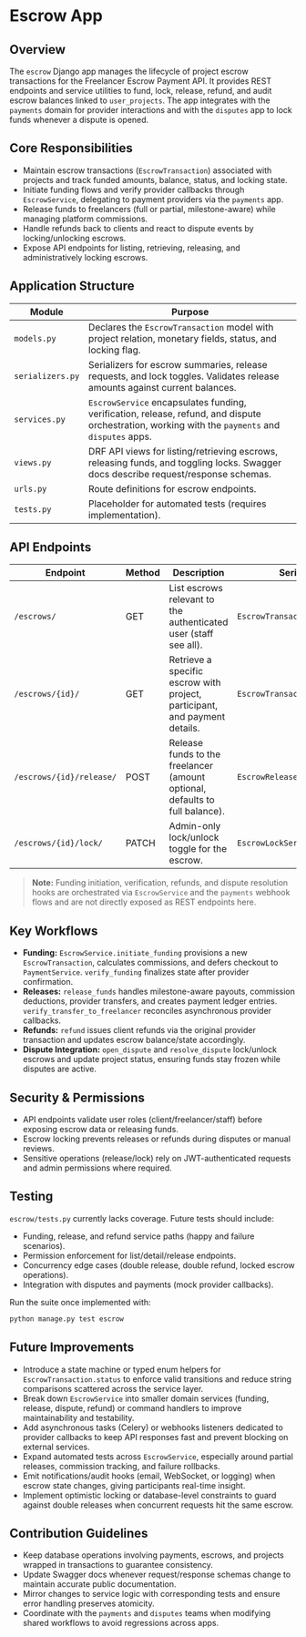 # Escrow App

## Overview
The `escrow` Django app manages the lifecycle of project escrow transactions for the Freelancer Escrow Payment API. It provides REST endpoints and service utilities to fund, lock, release, refund, and audit escrow balances linked to `user_projects`. The app integrates with the `payments` domain for provider interactions and with the `disputes` app to lock funds whenever a dispute is opened.

## Core Responsibilities
- Maintain escrow transactions (`EscrowTransaction`) associated with projects and track funded amounts, balance, status, and locking state.
- Initiate funding flows and verify provider callbacks through `EscrowService`, delegating to payment providers via the `payments` app.
- Release funds to freelancers (full or partial, milestone-aware) while managing platform commissions.
- Handle refunds back to clients and react to dispute events by locking/unlocking escrows.
- Expose API endpoints for listing, retrieving, releasing, and administratively locking escrows.

## Application Structure

| Module | Purpose |
| ------ | ------- |
| `models.py` | Declares the `EscrowTransaction` model with project relation, monetary fields, status, and locking flag. |
| `serializers.py` | Serializers for escrow summaries, release requests, and lock toggles. Validates release amounts against current balances. |
| `services.py` | `EscrowService` encapsulates funding, verification, release, refund, and dispute orchestration, working with the `payments` and `disputes` apps. |
| `views.py` | DRF API views for listing/retrieving escrows, releasing funds, and toggling locks. Swagger docs describe request/response schemas. |
| `urls.py` | Route definitions for escrow endpoints. |
| `tests.py` | Placeholder for automated tests (requires implementation). |

## API Endpoints

| Endpoint | Method | Description | Serializer |
| -------- | ------ | ----------- | ---------- |
| `/escrows/` | GET | List escrows relevant to the authenticated user (staff see all). | `EscrowTransactionSerializer` |
| `/escrows/{id}/` | GET | Retrieve a specific escrow with project, participant, and payment details. | `EscrowTransactionSerializer` |
| `/escrows/{id}/release/` | POST | Release funds to the freelancer (amount optional, defaults to full balance). | `EscrowReleaseSerializer` |
| `/escrows/{id}/lock/` | PATCH | Admin-only lock/unlock toggle for the escrow. | `EscrowLockSerializer` |

> **Note:** Funding initiation, verification, refunds, and dispute resolution hooks are orchestrated via `EscrowService` and the `payments` webhook flows and are not directly exposed as REST endpoints here.

## Key Workflows
- **Funding:** `EscrowService.initiate_funding` provisions a new `EscrowTransaction`, calculates commissions, and defers checkout to `PaymentService`. `verify_funding` finalizes state after provider confirmation.
- **Releases:** `release_funds` handles milestone-aware payouts, commission deductions, provider transfers, and creates payment ledger entries. `verify_transfer_to_freelancer` reconciles asynchronous provider callbacks.
- **Refunds:** `refund` issues client refunds via the original provider transaction and updates escrow balance/state accordingly.
- **Dispute Integration:** `open_dispute` and `resolve_dispute` lock/unlock escrows and update project status, ensuring funds stay frozen while disputes are active.

## Security & Permissions
- API endpoints validate user roles (client/freelancer/staff) before exposing escrow data or releasing funds.
- Escrow locking prevents releases or refunds during disputes or manual reviews.
- Sensitive operations (release/lock) rely on JWT-authenticated requests and admin permissions where required.

## Testing
`escrow/tests.py` currently lacks coverage. Future tests should include:
- Funding, release, and refund service paths (happy and failure scenarios).
- Permission enforcement for list/detail/release endpoints.
- Concurrency edge cases (double release, double refund, locked escrow operations).
- Integration with disputes and payments (mock provider callbacks).

Run the suite once implemented with:
```bash
python manage.py test escrow
```

## Future Improvements
- Introduce a state machine or typed enum helpers for `EscrowTransaction.status` to enforce valid transitions and reduce string comparisons scattered across the service layer.
- Break down `EscrowService` into smaller domain services (funding, release, dispute, refund) or command handlers to improve maintainability and testability.
- Add asynchronous tasks (Celery) or webhooks listeners dedicated to provider callbacks to keep API responses fast and prevent blocking on external services.
- Expand automated tests across `EscrowService`, especially around partial releases, commission tracking, and failure rollbacks.
- Emit notifications/audit hooks (email, WebSocket, or logging) when escrow state changes, giving participants real-time insight.
- Implement optimistic locking or database-level constraints to guard against double releases when concurrent requests hit the same escrow.

## Contribution Guidelines
- Keep database operations involving payments, escrows, and projects wrapped in transactions to guarantee consistency.
- Update Swagger docs whenever request/response schemas change to maintain accurate public documentation.
- Mirror changes to service logic with corresponding tests and ensure error handling preserves atomicity.
- Coordinate with the `payments` and `disputes` teams when modifying shared workflows to avoid regressions across apps.
